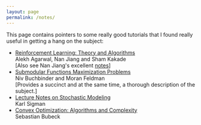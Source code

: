 ```yaml
---
layout: page
permalink: /notes/
---
```

This page contains pointers to some really good tutorials that I found really useful in getting a hang on the subject: 
- [Reinforcement Learning: Theory and Algorithms](https://rltheorybook.github.io/rl_monograph_AJK.pdf) <br>
Alekh Agarwal, Nan Jiang and Sham Kakade <br>
[Also see Nan Jiang's excellent [notes](https://nanjiang.cs.illinois.edu/cs598/)]
- [Submodular Functions Maximization Problems](https://www.openu.ac.il/personal_sites/moran-feldman/publications/Handbook2018.pdf) <br>
Niv Buchbinder and Moran Feldman <br>
[Provides a succinct and at the same time, a thorough description of the subject.]
- [Lecture Notes on Stochastic Modeling](http://www.columbia.edu/~ks20/stochastic-I/stochastic-I.html) <br> 
Karl Sigman <br>
- [Convex Optimization: Algorithms and Complexity](https://arxiv.org/abs/1405.4980) <br>
Sebastian Bubeck <br>
